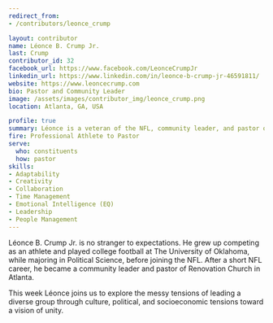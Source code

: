 ```yaml
---
redirect_from:
- /contributors/leonce_crump

layout: contributor
name: Léonce B. Crump Jr.
last: Crump
contributor_id: 32
facebook_url: https://www.facebook.com/LeonceCrumpJr
linkedin_url: https://www.linkedin.com/in/leonce-b-crump-jr-46591811/
website: https://www.leoncecrump.com
bio: Pastor and Community Leader
image: /assets/images/contributor_img/leonce_crump.png
location: Atlanta, GA, USA

profile: true
summary: Léonce is a veteran of the NFL, community leader, and pastor of Renovation Church in Atlanta.
fire: Professional Athlete to Pastor
serve:
  who: constituents
  how: pastor
skills:
- Adaptability
- Creativity
- Collaboration
- Time Management
- Emotional Intelligence (EQ)
- Leadership 
- People Management
---
```

Léonce B. Crump Jr. is no stranger to expectations. He grew up competing as an athlete and played college football at The University of Oklahoma, while majoring in Political Science, before joining the NFL. After a short NFL career, he became a community leader and pastor of Renovation Church in Atlanta.

This week Léonce joins us to explore the messy tensions of leading a diverse group through culture, political, and socioeconomic tensions toward a vision of unity.